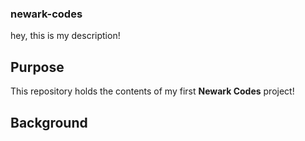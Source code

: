 ### newark-codes
hey, this is my description!

## Purpose

This repository holds the contents of my first **Newark Codes** project!
## Background
